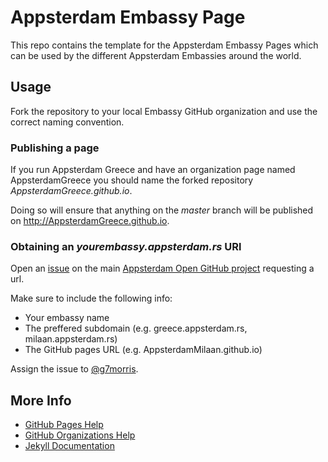# Appsterdam Embassy Page

This repo contains the template for the Appsterdam Embassy Pages which can be used by the different Appsterdam Embassies around the world.

## Usage

Fork the repository to your local Embassy GitHub organization and use the correct naming convention.

### Publishing a page

If you run Appsterdam Greece and have an organization page named AppsterdamGreece you should name the forked repository _AppsterdamGreece.github.io_.

Doing so will ensure that anything on the _master_ branch will be published on http://AppsterdamGreece.github.io.

### Obtaining an _yourembassy.appsterdam.rs_ URl

Open an [issue](http://github.com/Appsterdam/Open/issues) on the main [Appsterdam Open GitHub project](http://github.com/Appsterdam/Open) requesting a url.

Make sure to include the following info:

* Your embassy name
* The preffered subdomain (e.g. greece.appsterdam.rs, milaan.appsterdam.rs)
* The GitHub pages URL (e.g. AppsterdamMilaan.github.io)

Assign the issue to [@g7morris](https://github.com/g7morris).


## More Info

* [GitHub Pages Help](https://help.github.com/categories/20/articles)
* [GitHub Organizations Help](https://help.github.com/articles/creating-a-new-organization-account--2)
* [Jekyll Documentation](http://jekyllrb.com)

